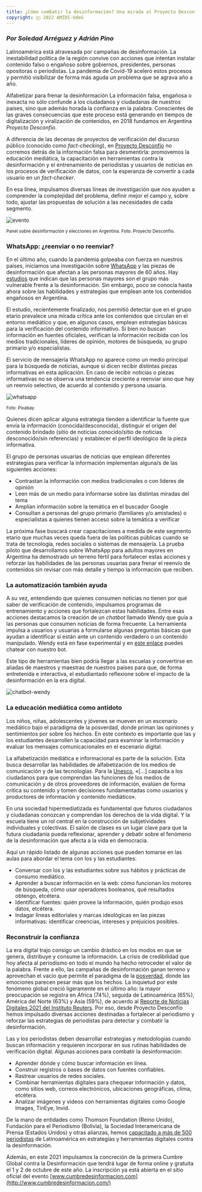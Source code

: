 ```yaml
---
title: ¿Cómo combatir la desinformación? Una mirada al Proyecto Desconfío
copyright: Ⓒ 2022 AMIDI-UdeG
---
```


### _Por Soledad Arréguez y Adrián Pino_

Latinoamérica está atravesada por campañas de desinformación. La inestabilidad política de la región convive con acciones que intentan instalar contenido falso o engañoso sobre gobiernos, presidentes, personas opositoras o periodistas. La pandemia de Covid-19 aceleró estos procesos y permitió visibilizar de forma más aguda un problema que se agrava año a año. 

Alfabetizar para frenar la desinformación
La información falsa, engañosa o inexacta no sólo confunde a los ciudadanos y ciudadanas de nuestros países, sino que además horada la confianza en la palabra. Conscientes de las graves consecuencias que este proceso está generando en tiempos de digitalización y viralización de contenidos, en 2018 fundamos en Argentina _Proyecto Desconfío_.

A diferencia de las decenas de proyectos de verificación del discurso público (conocido como _fact-checking_), en [Proyecto Desconfío](http://www.desconfio.org/) no corremos detrás de la información falsa para desmentirla: promovemos la educación mediática, la capacitación en herramientas contra la desinformación y el entrenamiento de periodistas y usuarios de noticias en los procesos de verificación de datos, con la esperanza de convertir a cada usuario en un _fact-checker_. 

En esa línea, impulsamos diversas líneas de investigación que nos ayuden a comprender la complejidad del problema, definir mejor el campo y, sobre todo, ajustar las propuestas de solución a las necesidades de cada segmento. 

![evento](/img/evento-proyecto-desconfio.jpeg)

<small>Panel sobre desinformación y elecciones en Argentina. Foto: Proyecto Desconfío.</small>

### WhatsApp: ¿reenviar o no reenviar?
En el último año, cuando la pandemia golpeaba con fuerza en nuestros países, iniciamos una investigación sobre [WhatsApp](http://www.amidi.org/whatsapp/) y las piezas de desinformación que afectan a las personas mayores de 60 años. Hay [estudios](https://www.science.org/doi/10.1126/sciadv.aau4586) que indican que las personas mayores son el grupo más vulnerable frente a la desinformación. Sin embargo, poco se conocía hasta ahora sobre las habilidades y estrategias que emplean ante los contenidos engañosos en Argentina.

El estudio, recientemente finalizado, nos permitió detectar que en el grupo etario prevalece una mirada crítica ante los contenidos que circulan en el entorno mediático y que, en algunos casos, emplean estrategias básicas para la verificación del contenido informativo. Si bien no buscan información en fuentes oficiales, verifican la información recibida con los medios tradicionales, líderes de opinión, motores de búsqueda, su grupo primario y/o especialistas.

El servicio de mensajería WhatsApp no aparece como un medio principal para la búsqueda de noticias, aunque sí dicen recibir distintas piezas informativas en esta aplicación. En caso de recibir noticias o piezas informativas no se observa una tendencia creciente a reenviar sino que hay un reenvío selectivo, de acuerdo al contenido y persona usuaria. 

![whatsapp](/img/whatsapp-celular.jpg)

<small>Foto: Pixabay.</small>

Quienes dicen aplicar alguna estrategia tienden a identificar la fuente que envía la información (conocida/desconocida), distinguir el origen del contenido brindado (sitio de noticias conocido/sitio de noticias desconocido/sin referencias) y establecer el perfil ideológico de la pieza informativa.

El grupo de personas usuarias de noticias que emplean diferentes estrategias para verificar la información implementan alguna/s de las siguientes acciones:

- Contrastan la información con medios tradicionales o con líderes de opinión
- Leen más de un medio para informarse sobre las distintas miradas del tema
- Amplían información sobre la temática en el buscador Google
- Consultan a personas del grupo primario (familiares y/o amistades) o especialistas a quienes tienen acceso sobre la temática a verificar

La próxima fase buscará crear capacitaciones a medida de este segmento etario que muchas veces queda fuera de las políticas públicas cuando se trata de tecnología, redes sociales o sistemas de mensajería. La prueba piloto que desarrollamos sobre WhatsApp para adultos mayores en Argentina ha demostrado un terreno fértil para fortalecer estas acciones y reforzar las habilidades de las personas usuarias para frenar el reenvío de contenidos sin revisar con más detalle y tiempo la información que reciben.

### La automatización también ayuda
A su vez, entendiendo que quienes consumen noticias no tienen por qué saber de verificación de contenido, impulsamos programas de entrenamiento y acciones que fortalezcan estas habilidades. Entre esas acciones destacamos la creación de un _chatbot_ llamado Wendy que guía a las personas que consumen noticias de forma frecuente. La herramienta impulsa a usuarios y usuarias a formularse algunas preguntas básicas que ayudan a identificar si están ante un contenido verdadero o un contenido manipulado. Wendy está en fase experimental y en [este enlace](https://www.desconfio.org/chatbot/) puedes chatear con nuestro bot. 

Este tipo de herramientas bien podría llegar a las escuelas y convertirse en aliadas de maestros y maestras de nuestros países para que, de forma entretenida e interactiva, el estudiantado reflexione sobre el impacto de la desinformación en la era digital. 

![chatbot-wendy](/img/Chatbot-Wendy-300x300.jpeg)

### La educación mediática como antídoto
Los niños, niñas, adolescentes y jóvenes se mueven en un escenario mediático bajo el paradigma de la posverdad, donde priman las opiniones y sentimientos por sobre los hechos. En este contexto es importante que las y los estudiantes desarrollen la capacidad para examinar la información y evaluar los mensajes comunicacionales en el escenario digital.

La alfabetización mediática e informacional es parte de la solución. Esta busca desarrollar las habilidades de alfabetización de los medios de comunicación y de las tecnologías. Para la [Unesco](http://www.unesco.org/new/es/communication-and-information/media-development/media-literacy/mil-as-composite-concept/), «[…] capacita a los ciudadanos para que comprendan las funciones de los medios de comunicación y de otros proveedores de información, evalúen de forma crítica su contenido y tomen decisiones fundamentadas como usuarios y productores de información y contenido mediático».

En una sociedad hipermediatizada es fundamental que futuros ciudadanos y ciudadanas conozcan y comprendan los derechos de la vida digital. Y la escuela tiene un rol central en la construcción de subjetividades individuales y colectivas. El salón de clases es un lugar clave para que la futura ciudadanía pueda reflexionar, aprender y debatir sobre el fenómeno de la desinformación que afecta a la vida en democracia.

Aquí un rápido listado de algunas acciones que pueden tomarse en las aulas para abordar el tema con los y las estudiantes:

- Conversar con los y las estudiantes sobre sus hábitos y prácticas de consumo mediático.
- Aprender a buscar información en la web: cómo funcionan los motores de búsqueda, cómo usar operadores booleanos, qué resultados obtengo, etcétera.
- Identificar fuentes: quién provee la información, quién produjo esos datos, etcétera.
- Indagar líneas editoriales y marcas ideológicas en las piezas informativas: identificar creencias, intereses y prejuicios posibles.

### Reconstruir la confianza
La era digital trajo consigo un cambio drástico en los modos en que se genera, distribuye y consume la información. La crisis de credibilidad que hoy afecta al periodismo en todo el mundo ha hecho retroceder el valor de la palabra. Frente a ello, las campañas de desinformación ganan terreno y aprovechan el vacío que permite el paradigma de la [posverdad](http://www.amidi.org/peligros-posverdad/), donde las emociones parecen pesar más que los hechos. La inquietud por este fenómeno global creció ligeramente en el último año: la mayor preocupación se registra en África (74%), seguida de Latinoamérica (65%), América del Norte (63%) y Asia (59%), de acuerdo al [Reporte de Noticias Digitales 2021 del Instituto Reuters](https://reutersinstitute.politics.ox.ac.uk/es/digital-news-report/2021/dnr-resumen-ejecutivo). Por eso, desde Proyecto Desconfío hemos impulsado diversas acciones destinadas a fortalecer al periodismo y reforzar las estrategias de periodistas para detectar y combatir la desinformación. 

Las y los periodistas deben desarrollar estrategias y metodologías cuando buscan información y requieren incorporar en sus rutinas habilidades de verificación digital. Algunas acciones para combatir la desinformación:

- Aprender dónde y cómo buscar información en línea.
- Construir registros o bases de datos con fuentes confiables.
- Rastrear usuarios de redes sociales.
- Combinar herramientas digitales para chequear información y datos, como sitios web, correos electrónicos, ubicaciones geográficas, clima, etcétera.
- Analizar imágenes y videos con herramientas digitales como Google Images, TinEye, Invid.

De la mano de entidades como Thomson Foundation (Reino Unido), Fundación para el Periodismo (Bolivia), la Sociedad Interamericana de Prensa (Estados Unidos) y otras alianzas, hemos [capacitado a más de 500 periodistas](https://www.desconfio.org/training/) de Latinoamérica en estrategias y herramientas digitales contra la desinformación.

Además, en este 2021 impulsamos la concreción de la primera Cumbre Global contra la Desinformación que tendrá lugar de forma online y gratuita el 1 y 2 de octubre de este año. La inscripción ya está abierta en el sitio oficial del evento [www.cumbredesinformacion.com](http://www.cumbredesinformacion.com/) 
